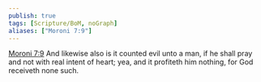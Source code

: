 ```yaml
---
publish: true
tags: [Scripture/BoM, noGraph]
aliases: ["Moroni 7:9"]
---
```

[Moroni 7:9](https://churchofjesuschrist.org/study/scriptures/bofm/moro/7?lang=eng&id=p9#p9) And likewise also is it counted evil unto a man, if he shall pray and not with real intent of heart; yea, and it profiteth him nothing, for God receiveth none such.
